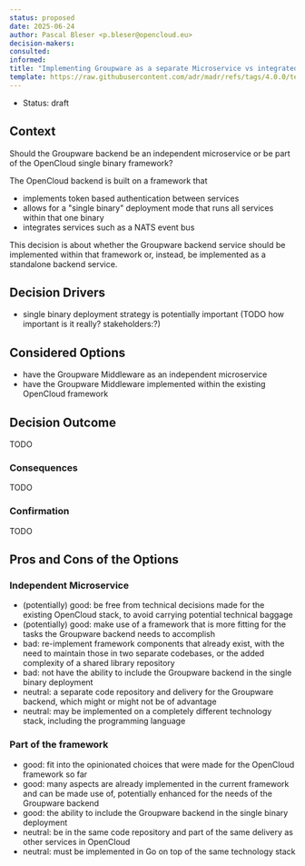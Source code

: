 ```yaml
---
status: proposed
date: 2025-06-24
author: Pascal Bleser <p.bleser@opencloud.eu>
decision-makers:
consulted:
informed:
title: "Implementing Groupware as a separate Microservice vs integrated in the OpenCloud Stack"
template: https://raw.githubusercontent.com/adr/madr/refs/tags/4.0.0/template/adr-template.md
---
```


* Status: draft

## Context

Should the Groupware backend be an independent microservice or be part of the OpenCloud single binary framework?

The OpenCloud backend is built on a framework that

* implements token based authentication between services
* allows for a "single binary" deployment mode that runs all services within that one binary
* integrates services such as a NATS event bus

This decision is about whether the Groupware backend service should be implemented within that framework or, instead, be implemented as a standalone backend service.

## Decision Drivers

* single binary deployment strategy is potentially important (TODO how important is it really? stakeholders:?)

## Considered Options

* have the Groupware Middleware as an independent microservice
* have the Groupware Middleware implemented within the existing OpenCloud framework

## Decision Outcome

TODO

### Consequences

TODO

### Confirmation

TODO

## Pros and Cons of the Options

### Independent Microservice

* (potentially) good: be free from technical decisions made for the existing OpenCloud stack, to avoid carrying potential technical baggage
* (potentially) good: make use of a framework that is more fitting for the tasks the Groupware backend needs to accomplish
* bad: re-implement framework components that already exist, with the need to maintain those in two separate codebases, or the added complexity of a shared library repository
* bad: not have the ability to include the Groupware backend in the single binary deployment
* neutral: a separate code repository and delivery for the Groupware backend, which might or might not be of advantage
* neutral: may be implemented on a completely different technology stack, including the programming language

### Part of the framework

* good: fit into the opinionated choices that were made for the OpenCloud framework so far
* good: many aspects are already implemented in the current framework and can be made use of, potentially enhanced for the needs of the Groupware backend
* good: the ability to include the Groupware backend in the single binary deployment
* neutral: be in the same code repository and part of the same delivery as other services in OpenCloud
* neutral: must be implemented in Go on top of the same technology stack
